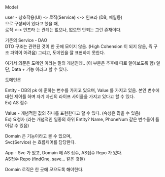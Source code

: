 Model

user - 상호작용(UI) -> 로직(Service) <-> 인프라 (DB, 메일등)  
으로 구성되어 있다고 했을 때,  
로직 <-> 인프라 는 관계는 없으나, 없으면 안되는 그런 존재이다.

기존의 Service - DAO  
             DTO 구조는 관련된 것이 한 곳에 모이지 않음. (High Cohension 이 되지 않음, 즉 구조 파악이 어려움)
             그리고, 도메인을 잘 표현하지 못한다.
             
여기서 의문은 도메인 이라는 말의 개념인데.. (이 부분은 추후에 따로 알아보도록 함)
일단, Data + 기능 이라고 할 수 있다.

도메인은  

Entity - DB의 pk 에 준하는 변수를 가지고 있으며, Value 를 가지고 있음. 본인 변수에 대한 제어를 하며 자기 자신의 라이프 사이클을 가지고 있다고 할 수 있다.  
Ex) AS 접수  

Value - 개념적인 값의 하나를 표현한다고 할 수 있다. (속성은 많을 수 있음)  
Ex) 요청자 (라는 개념적인 일종의 하위 Entity? Name, PhoneNum 같은 변수들이 들어갈 수 있음)  

Domain 은 기능이라고 볼 수 있으며,  
Svc(Service) 는 흐름제어를 담당한다.


App - Svc 가 있고, 
Domain 에 AS 접수, AS접수 Repo 가 있다.  
AS접수 Repo (findOne, save... 같은 것들)


Domain 로직은 한 곳에 모으도록 해야한다.


